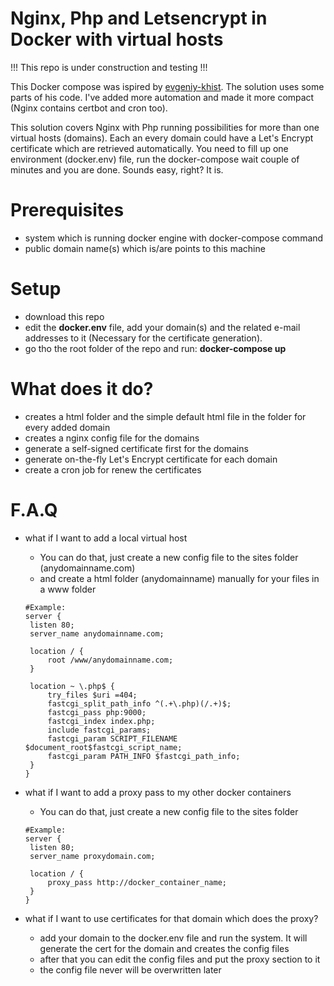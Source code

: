 # Nginx, Php and Letsencrypt in Docker with virtual hosts

!!! This repo is under construction and testing !!!

This Docker compose was ispired by [evgeniy-khist](https://github.com/evgeniy-khist). The solution uses some parts of his code. I've added more automation and made it more compact (Nginx contains certbot and cron too).

This solution covers Nginx with Php running possibilities for more than one virtual hosts (domains). Each an every domain could have a Let's Encrypt certificate which are retrieved automatically.
You need to fill up one environment (docker.env) file, run the docker-compose wait couple of minutes and you are done. Sounds easy, right? It is.

# Prerequisites
 - system which is running docker engine with docker-compose command
 - public domain name(s) which is/are points to this machine

# Setup
 - download this repo
 - edit the **docker.env** file, add your domain(s) and the related e-mail addresses to it (Necessary for the certificate generation).
 - go tho the root folder of the repo and run: **docker-compose up**
 
 # What does it do?
 - creates a html folder and the simple default html file in the folder for every added domain
 - creates a nginx config file for the domains
 - generate a self-signed certificate first for the domains
 - generate on-the-fly Let's Encrypt certificate for each domain
 - create a cron job for renew the certificates
 
 # F.A.Q
 - what if I want to add a local virtual host
   - You can do that, just create a new config file to the sites folder (anydomainname.com)
   - and create a html folder (anydomainname) manually for your files in a www folder
   
   ```
   #Example:
   server {
    listen 80;
    server_name anydomainname.com;

    location / {
        root /www/anydomainname.com;
    }

    location ~ \.php$ {
        try_files $uri =404;
        fastcgi_split_path_info ^(.+\.php)(/.+)$;
        fastcgi_pass php:9000;
        fastcgi_index index.php;
        include fastcgi_params;
        fastcgi_param SCRIPT_FILENAME $document_root$fastcgi_script_name;
        fastcgi_param PATH_INFO $fastcgi_path_info;
    }
   }
   ```
   
   
 - what if I want to add a proxy pass to my other docker containers
   - You can do that, just create a new config file to the sites folder     
   
   ```
   #Example:
   server {
    listen 80;
    server_name proxydomain.com;

    location / {
        proxy_pass http://docker_container_name;
    }
   }
   ```
 - what if I want to use certificates for that domain which does the proxy?
   - add your domain to the docker.env file and run the system. It will generate the cert for the domain and creates the config files
   - after that you can edit the config files and put the proxy section to it
   - the config file never will be overwritten later
